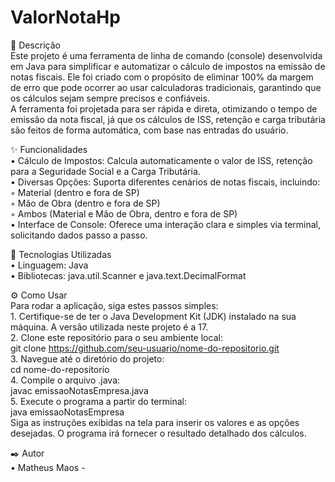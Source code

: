 # ValorNotaHp
📝 Descrição                                                                                                                                                                               
Este projeto é uma ferramenta de linha de comando (console) desenvolvida em Java para simplificar e automatizar o cálculo de impostos na emissão de notas fiscais. Ele foi criado com o propósito de eliminar 100% da margem de erro que pode ocorrer ao usar calculadoras tradicionais, garantindo que os cálculos sejam sempre precisos e confiáveis.                            
A ferramenta foi projetada para ser rápida e direta, otimizando o tempo de emissão da nota fiscal, já que os cálculos de ISS, retenção e carga tributária são feitos de forma automática, com base nas entradas do usuário.                                                                                                                                                          

✨ Funcionalidades                                                                                                                                                                         
    • Cálculo de Impostos: Calcula automaticamente o valor de ISS, retenção para a Seguridade Social e a Carga Tributária.                                                                 
    • Diversas Opções: Suporta diferentes cenários de notas fiscais, incluindo:                                                                                                            
        ◦ Material (dentro e fora de SP)                                                                                                                                                   
        ◦ Mão de Obra (dentro e fora de SP)                                                                                                                                                
        ◦ Ambos (Material e Mão de Obra, dentro e fora de SP)                                                                                                                              
    • Interface de Console: Oferece uma interação clara e simples via terminal, solicitando dados passo a passo.                                                                           
    
🚀 Tecnologias Utilizadas                                                                                                                                                                  
    • Linguagem: Java                                                                                                                                                                      
    • Bibliotecas: java.util.Scanner e java.text.DecimalFormat                                                                                                                             
                                                                                                                                                                                        
⚙️ Como Usar                                                                                                                                                                               
Para rodar a aplicação, siga estes passos simples:                                                                                                                                         
    1. Certifique-se de ter o Java Development Kit (JDK) instalado na sua máquina. A versão utilizada neste projeto é a 17.                                                                
    2. Clone este repositório para o seu ambiente local:                                                                                                                                   
           git clone https://github.com/seu-usuario/nome-do-repositorio.git                                                                                                                
    3. Navegue até o diretório do projeto:                                                                                                                                                 
           cd nome-do-repositorio                                                                                                                                                          
    4. Compile o arquivo .java:                                                                                                                                                            
           javac emissaoNotasEmpresa.java                                                                                                                                                  
    5. Execute o programa a partir do terminal:                                                                                                                                            
           java emissaoNotasEmpresa                                                                                                                                                        
Siga as instruções exibidas na tela para inserir os valores e as opções desejadas. O programa irá fornecer o resultado detalhado dos cálculos.                                             

✒️ Autor                                                                                                                                                                                   
    • Matheus Maos - 

